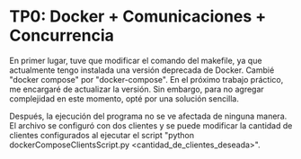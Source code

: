 # TP0: Docker + Comunicaciones + Concurrencia

En primer lugar, tuve que modificar el comando del makefile, ya que actualmente tengo instalada una versión deprecada de Docker. Cambié "docker compose" por "docker-compose". En el próximo trabajo práctico, me encargaré de actualizar la versión. Sin embargo, para no agregar complejidad en este momento, opté por una solución sencilla.

Después, la ejecución del programa no se ve afectada de ninguna manera. El archivo se configuró con dos clientes y se puede modificar la cantidad de clientes configurados al ejecutar el script "python dockerComposeClientsScript.py <cantidad_de_clientes_deseada>".

